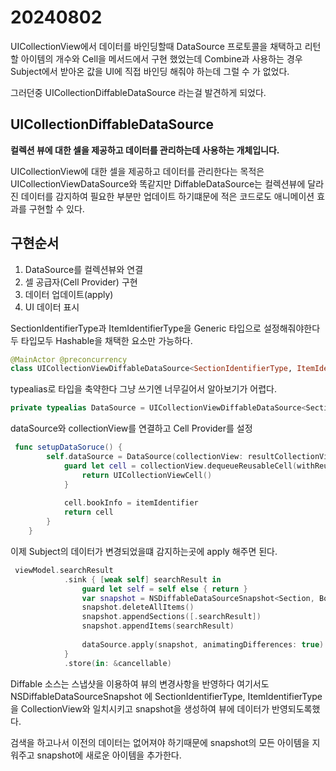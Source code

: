 # 20240802

UICollectionView에서 데이터를 바인딩할때 DataSource 프로토콜을 채택하고 리턴할 아이템의 개수와 Cell을 메서드에서 구현 했었는데 Combine과 사용하는 경우 Subject에서 받아온 값을 UI에 직접 바인딩 해줘야 하는데 그럴 수 가 없었다.

그러던중 UICollectionDiffableDataSource 라는걸 발견하게 되었다.

## UICollectionDiffableDataSource

**컬렉션 뷰에 대한 셀을 제공하고 데이터를 관리하는데 사용하는 개체입니다.**

UICollectionView에 대한 셀을 제공하고 데이터를 관리한다는 목적은 UICollectionViewDataSource와 똑같지만 DiffableDataSource는 컬렉션뷰에 달라진 데이터를 감지하여 필요한 부분만 업데이트 하기떄문에 적은 코드로도 애니메이션 효과를 구현할 수 있다.

## 구현순서

1. DataSource를 컬렉션뷰와 연결
2. 셀 공급자(Cell Provider) 구현
3. 데이터 업데이트(apply)
4. UI 데이터 표시

SectionIdentifierType과 ItemIdentifierType을 Generic 타입으로 설정해줘야한다 두 타입모두 Hashable을 채택한 요소만 가능하다.

```swift
@MainActor @preconcurrency
class UICollectionViewDiffableDataSource<SectionIdentifierType, ItemIdentifierType> : NSObject where SectionIdentifierType : Hashable, SectionIdentifierType : Sendable, ItemIdentifierType : Hashable, ItemIdentifierType : Sendable
```

typealias로 타입을 축약한다 그냥  쓰기엔 너무길어서 알아보기가 어렵다.

```swift
private typealias DataSource = UICollectionViewDiffableDataSource<Section, BookResponse>
```

dataSource와 collectionView를 연결하고 Cell Provider를 설정

```swift
 func setupDataSoruce() {
        self.dataSource = DataSource(collectionView: resultCollectionView) { collectionView, indexPath, itemIdentifier in
            guard let cell = collectionView.dequeueReusableCell(withReuseIdentifier: SearchResultCell.identifier, for: indexPath) as? SearchResultCell else {
                return UICollectionViewCell()
            }
            
            cell.bookInfo = itemIdentifier
            return cell
        }
    }
```

이제 Subject의 데이터가 변경되었을떄 감지하는곳에 apply 해주면 된다.

```swift
 viewModel.searchResult
            .sink { [weak self] searchResult in
                guard let self = self else { return }
                var snapshot = NSDiffableDataSourceSnapshot<Section, BookResponse>()
                snapshot.deleteAllItems()
                snapshot.appendSections([.searchResult])
                snapshot.appendItems(searchResult)
                
                dataSource.apply(snapshot, animatingDifferences: true)
            }
            .store(in: &cancellable)
```

Diffable 소스는 스냅샷을 이용하여 뷰의 변경사항을 반영하다 여기서도 NSDiffableDataSourceSnapshot 에 SectionIdentifierType, ItemIdentifierType을 CollectionView와 일치시키고 snapshot을 생성하여 뷰에 데이터가 반영되도록했다.

검색을 하고나서 이전의 데이터는 없어져야 하기때문에 snapshot의 모든 아이템을 지워주고 snapshot에 새로운 아이템을 추가한다.